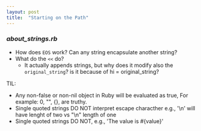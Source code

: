 ```yaml
---
layout: post
title:  "Starting on the Path"
---
```


### _about_strings.rb_
- How does `EOS` work? Can any string encapsulate another string?
- What do the `<<` do?
  - It actually  appends strings, but why does it modify also the `original_string`? is it because of hi = original_string?

TIL:
- Any non-false or non-nil object in Ruby will be evaluated as true, For example: 0, "", {}, are truthy.
- Single quoted strings DO NOT interpret escape characther e.g., '\n' will have lenght of two vs "\n" length of one
- Single quoted strings DO NOT, e.g., 'The value is #{value}'
